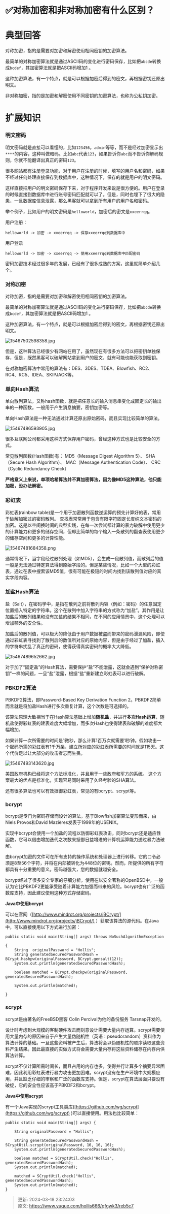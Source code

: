 # ✅对称加密和非对称加密有什么区别？

# 典型回答
对称加密，指的是需要对加密和解密使用相同密钥的加密算法。



最简单的对称加密算法就是通过ASCII码的变化进行密码保存，比如把`abcde`转换成`bcdef`，其加密算法就是把ASCII码增加1 。



这种加密算法，有一个特点，就是可以根据加密后得到的密文，再根据密钥还原出明文。



非对称加密，指的是加密和解密使用不同密钥的加密算法，也称为公私钥加密。 



# 扩展知识
### 明文密码


明文密码就是直接可以看懂的，比如`123456`，`admin`等等，而不是经过加密显示出`****`的内容，这种叫做暗码。比如`abc`代表`123`，如果告诉你`abc`而不告诉你解码规则，你就不能翻译出真正的密码`123`。



很多网站都有注册登录功能，对于用户在注册的时候，填写的用户名和密码，如果不经过任何处理直接保存到数据库中，这种情况下，保存的就是用户的明文密码。



这样直接把用户的明文密码保存下来，对于程序开发来说是很方便的。用户在登录的时候直接到数据库中进行账号密码匹配就可以了。但是，同时也埋下了很大的隐患，一旦数据库信息泄露，那么黑客就可以拿到所有用户的用户名和密码。



举个例子，比如用户的明文密码是`helloworld`，加密后的密文是`xxeerrqq`。



用户注册：



```plain
helloworld -> 加密 -> xxeerrqq -> 保存xxeerrqq到数据库中
```



用户登录



```plain
helloworld -> 加密 -> xxeerrqq -> 使用xxeerrqq到数据库中匹配密码
```



密码加密技术经过很多年的发展，已经有了很多成熟的方案，这里就简单介绍几个。



### 对称加密


对称加密，指的是需要对加密和解密使用相同密钥的加密算法。



最简单的对称加密算法就是通过ASCII码的变化进行密码保存，比如把`abcde`转换成`bcdef`，其加密算法就是把ASCII码增加1 。



这种加密算法，有一个特点，就是可以根据加密后得到的密文，再根据密钥还原出明文。



![15467502598358.jpg](./img/Tw9V1ALNRSotOr5P/1733906693149-67361816-0fd9-4720-a935-ca2f8f2f40d1-864572.jpeg)



但是，这种算法已经很少有网站在用了，虽然现在有很多方法可以把密钥单独保存，但是，既然黑客可以破解网站拿到用户的密文，就有可能也能获取到密钥。



在对称加密算法中常用的算法有：DES、3DES、TDEA、Blowfish、RC2、RC4、RC5、IDEA、SKIPJACK等。



### 单向Hash算法


单向散列算法，又称hash函数，就是把任意长的输入消息串变化成固定长的输出串的一种函数。一般用于产生消息摘要，密钥加密等。



单向Hash算法是一种无法通过计算还原出原始密码，而且实现比较简单的算法。



![15467486593905.jpg](./img/Tw9V1ALNRSotOr5P/1733906693302-d8c5760f-92fb-4c09-ae57-ceca5538b8ac-211373.jpeg)



很多互联网公司都采用这种方式保存用户密码，曾经这种方式也是比较安全的方式。



常见散列函数(Hash函数)有： MD5（Message Digest Algorithm 5）、 SHA（Secure Hash Algorithm）、 MAC（Message Authentication Code）、 CRC（Cyclic Redundancy Check）



**严格意义上来说，单项哈希算法并不算加密算法，因为像MD5这种算法，他只能加密，没办法解密。**



### 彩虹表


彩虹表(rainbow table)是一个用于加密散列函数逆运算的预先计算好的表，常用于破解加密过的密码散列。 查找表常常用于包含有限字符固定长度纯文本密码的加密。这是以空间换时间的典型实践，在每一次尝试都计算的暴力破解中使用更少的计算能力和更多的储存空间，但却比简单的每个输入一条散列的翻查表使用更少的储存空间和更多的计算性能。



![15467481684358.png](./img/Tw9V1ALNRSotOr5P/1733906693316-7a8ae6df-e519-4945-b535-df8cfdb91232-212151.png)



通常情况下，当字段经过散列处理（如MD5），会生成一段散列值，而散列后的值一般是无法通过特定算法得到原始字段的。但是某些情况，比如一个大型的彩虹表，通过在表中搜索该MD5值，很有可能在极短的时间内找到该散列值对应的真实字段内容。



### 加盐Hash算法


盐（Salt），在密码学中，是指在散列之前将散列内容（例如：密码）的任意固定位置插入特定的字符串。这个在散列中加入字符串的方式称为“加盐”。其作用是让加盐后的散列结果和没有加盐的结果不相同，在不同的应用情景中，这个处理可以增加额外的安全性。



加盐后的散列值，可以极大的降低由于用户数据被盗而带来的密码泄漏风险，即使通过彩虹表寻找到了散列后的数值所对应的原始内容，但是由于经过了加盐，插入的字符串扰乱了真正的密码，使得获得真实密码的概率大大降低。



![15467489652662.jpg](./img/Tw9V1ALNRSotOr5P/1733906693306-3a15483c-310e-4edf-9995-61ae41dd90f0-186529.jpeg)



对于加了“固定盐”的Hash算法，需要保护“盐”不能泄露，这就会遇到“保护对称密钥”一样的问题，一旦“盐”泄露，根据“盐”重新建立彩虹表可以进行破解。



### PBKDF2算法


PBKDF2算法，即Password-Based Key Derivation Function 2。PBKDF2简单而言就是将加盐Hash进行多次重复计算，这个次数是可选择的。



该算法原理大致相当于在Hash算法基础上增加**随机盐**，并进行**多次Hash运算**，随机盐使得彩虹表的建表难度大幅增加，而多次Hash也使得建表和破解的难度都大幅增加。



如果计算一次所需要的时间是1微秒，那么计算1百万次就需要1秒钟。假如攻击一个密码所需的彩虹表有1千万条，建立所对应的彩虹表所需要的时间就是115天。这个代价足以让大部分的攻击者忘而生畏。



![15467493143620.jpg](./img/Tw9V1ALNRSotOr5P/1733906693313-0473a45f-006e-4c75-ae89-14e175ae06b2-348324.jpeg)



美国政府机构已经将这个方法标准化，并且用于一些政府和军方的系统。 这个方案最大的优点是标准化，实现容易同时采用了久经考验的SHA算法。



还有很多算法也可以有效抵御彩虹表，常见的有bcrypt、scrypt等。



### bcrypt


bcrypt是专门为密码存储而设计的算法，基于Blowfish加密算法变形而来，由Niels Provos和David Mazières发表于1999年的USENIX。



实现中bcrypt会使用一个加盐的流程以防御彩虹表攻击，同时bcrypt还是适应性函数，它可以借由增加迭代之次数来抵御日益增进的计算机运算能力透过暴力法破解。



由bcrypt加密的文件可在所有支持的操作系统和处理器上进行转移。它的口令必须是8至56个字符，并将在内部被转化为448位的密钥。然而，所提供的所有字符都具有十分重要的意义。密码越强大，您的数据就越安全。



bcrypt经过了很多安全专家的仔细分析，使用在以安全著称的OpenBSD中，一般认为它比PBKDF2更能承受随着计算能力加强而带来的风险。bcrypt也有广泛的函数库支持，因此建议使用这种方式存储密码。



**Java中使用bcrypt**



可以在官网（[http://www.mindrot.org/projects/jBCrypt/](http://www.mindrot.org/projects/jBCrypt/) ）获取该算法的源代码。在Java中，可以直接使用以下方式进行加密：



```plain
public static void main(String[] args) throws NoSuchAlgorithmException

{
    String  originalPassword = "Hollis";
    String generatedSecuredPasswordHash = BCrypt.hashpw(originalPassword, BCrypt.gensalt(12));
    System.out.println(generatedSecuredPasswordHash);

    boolean matched = BCrypt.checkpw(originalPassword, generatedSecuredPasswordHash);

    System.out.println(matched);

}
```



### scrypt


scrypt是由著名的FreeBSD黑客 Colin Percival为他的备份服务 Tarsnap开发的。



设计时考虑到大规模的客制硬件攻击而刻意设计需要大量内存运算。scrypt需要使用大量内存的原因来自于产生大量伪随机性（英语：pseudorandom）资料作为算法计算的基础。一旦这些资料被产生后，算法将会以伪随机性的顺序读取这些资料产生结果。因此最直接的实做方式将会需要大量内存将这些资料储存在内存内供算法计算。



scrypt不仅计算所需时间长，而且占用的内存也多，使得并行计算多个摘要异常困难，因此利用彩虹表进行暴力攻击更加困难。scrypt没有在生产环境中大规模应用，并且缺乏仔细的审察和广泛的函数库支持。但是，scrypt在算法层面只要没有破绽，它的安全性应该高于PBKDF2和bcrypt。



**Java中使用scrypt**



有一个Java实现的scrypt工具类库([https://github.com/wg/scrypt](https://github.com/wg/scrypt) )可以直接使用。用法也比较简单：



```plain
public static void main(String[] args) {

    String originalPassword = "Hollis";

    String generatedSecuredPasswordHash = SCryptUtil.scrypt(originalPassword, 16, 16, 16);
    System.out.println(generatedSecuredPasswordHash);

    boolean matched = SCryptUtil.check("Hollis", generatedSecuredPasswordHash);
    System.out.println(matched);

    matched = SCryptUtil.check("Hollis", generatedSecuredPasswordHash);
    System.out.println(matched);
}
```





> 更新: 2024-03-18 23:24:03  
> 原文: <https://www.yuque.com/hollis666/qfgwk3/reb5c7>